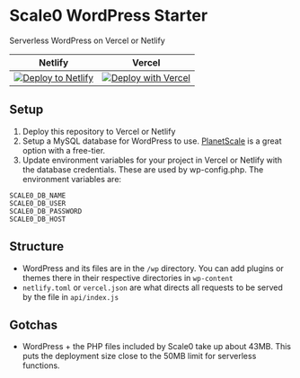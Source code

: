 # Scale0 WordPress Starter
Serverless WordPress on Vercel or Netlify

| Netlify | Vercel |
| --- | --- |
| [![Deploy to Netlify](https://www.netlify.com/img/deploy/button.svg)](https://app.netlify.com/start/deploy?repository=https://github.com/mitchmac/scale0-wordpress-starter) |[![Deploy with Vercel](https://vercel.com/button)](https://vercel.com/new/clone?repository-url=https%3A%2F%2Fgithub.com%2Fmitchmac%2Fscale0-wordpress-starter) |

## Setup
1. Deploy this repository to Vercel or Netlify
2. Setup a MySQL database for WordPress to use. [PlanetScale](https://planetscale.com/) is a great option with a free-tier.
3. Update environment variables for your project in Vercel or Netlify with the database credentials. These are used by wp-config.php. The environment variables are:
```
SCALE0_DB_NAME
SCALE0_DB_USER
SCALE0_DB_PASSWORD
SCALE0_DB_HOST
```

## Structure
- WordPress and its files are in the ```/wp``` directory. You can add plugins or themes there in their respective directories in ```wp-content```
- `netlify.toml` or `vercel.json` are what directs all requests to be served by the file in `api/index.js`

## Gotchas
- WordPress + the PHP files included by Scale0 take up about 43MB. This puts the deployment size close to the 50MB limit for serverless functions.